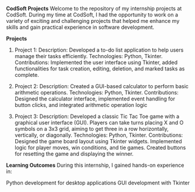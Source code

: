 **CodSoft Projects**
Welcome to the repository of my internship projects at CodSoft. During my time at CodSoft, I had the opportunity to work on a variety of exciting and challenging projects that helped me enhance my skills and gain practical experience in software development.

**Projects**
1. Project 1:
Description: Developed a to-do list application to help users manage their tasks efficiently.
Technologies: Python, Tkinter.
Contributions: Implemented the user interface using Tkinter, added functionalities for task creation, editing, deletion, and marked tasks as complete.

2. Project 2:
Description: Created a GUI-based calculator to perform basic arithmetic operations.
Technologies: Python, Tkinter.
Contributions: Designed the calculator interface, implemented event handling for button clicks, and integrated arithmetic operation logic

3. Project 3:
Description: Developed a classic Tic Tac Toe game with a graphical user interface (GUI). Players can take turns placing X and O symbols on a 3x3 grid, aiming to get three in a row horizontally, vertically, or diagonally.
Technologies: Python, Tkinter.
Contributions:
Designed the game board layout using Tkinter widgets.
Implemented logic for player moves, win conditions, and tie games.
Created buttons for resetting the game and displaying the winner.

**Learning Outcomes**
During this internship, I gained hands-on experience in:

Python development for desktop applications
GUI development with Tkinter
